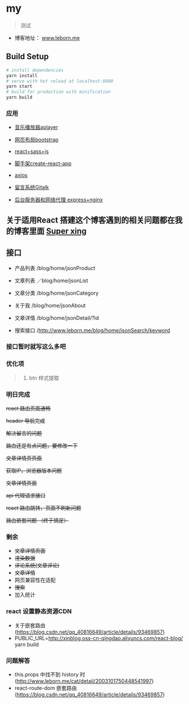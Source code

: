 # my

> 测试

+ 博客地址： www.leborn.me
## Build Setup
``` bash
# install dependencies
yarn install
# serve with hot reload at localhost:8080
yarn start
# build for production with minification
yarn build
```
### 应用
+ [音乐播放器aplayer](https://aplayer.js.org/#/)

+ [网页布局bootstrap](https://www.bootcss.com/)

+ [react+sass+js](https://react.docschina.org/)
+ [脚手架create-react-app](https://www.html.cn/create-react-app/docs/getting-started/)
+ [axios](https://www.kancloud.cn/yunye/axios/234845)
+ [留言系统Gitalk](https://gitalk.github.io/)
+ [后台服务器和网络代理 express+nginx](https://www.expressjs.com.cn/)

##  关于适用React 搭建这个博客遇到的相关问题都在我的博客里面 [Super xing](http://www.leborn.me)

## 接口

+ 产品列表   /blog/home/jsonProduct

+ 文章列表   ／blog/home/jsonList

+ 文章分类   /blog/home/jsonCategory

+ 关于我    /blog/home/jsonAbout 

+ 文章详情  /blog/home/jsonDetail/?id

+ 搜索接口  /http://www.leborn.me/blog/home/jsonSearch/keyword

### 接口暂时就写这么多吧

### 优化项

> 1. btn 样式提取

### 明日完成

<s> react 路由页面通畅</s>

<s> header 导航完成 </s>

<s> 解决留言的问题 </s>

 <s> 路由还是有点问题，要修改一下</s>

<s> 文章详情页页面</s>

<s> 获取IP，浏览器版本问题</s>

<s>文章详情页面</s>

<s> api 代理请求接口 </s>

<s> react 路由跳转，页面不刷新问题 </s>

<s>  路由嵌套问题 （终于搞定）</s>


### 剩余
+ <s> 文章详情页面</s>
+ <s> 渲染数据 </s>
+ <s> 评论系统(文章评论) </s> 
+ <s> 文章详情  </s>
+ 网页兼容性在适配
+ <s>搜索</s>
+ 加入统计

### react 设置静态资源CDN

+ 关于嵌套路由(https://blog.csdn.net/qq_40816649/article/details/93469857)
+ PUBLIC_URL=http://xinblog.oss-cn-qingdao.aliyuncs.com/react-blog/ yarn build


### 问题解答
 
+ this.props 中找不到 history 时(http://www.leborn.me/cat/detail/2003101750448541997)
+ react-route-dom 嵌套路由(https://blog.csdn.net/qq_40816649/article/details/93469857)

